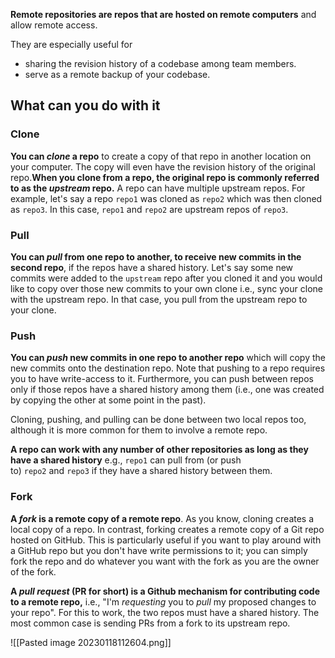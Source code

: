 **Remote repositories are repos that are hosted on remote computers** and allow remote access. 

They are especially useful for 
- sharing the revision history of a codebase among team members.
- serve as a remote backup of your codebase.

## What can you do with it

### Clone
**You can _clone_ a repo** to create a copy of that repo in another location on your computer. The copy will even have the revision history of the original repo.**When you clone from a repo, the original repo is commonly referred to as the _upstream_ repo.** A repo can have multiple upstream repos. For example, let's say a repo `repo1` was cloned as `repo2` which was then cloned as `repo3`. In this case, `repo1` and `repo2` are upstream repos of `repo3`.

### Pull
**You can _pull_ from one repo to another, to receive new commits in the second repo**, if the repos have a shared history. Let's say some new commits were added to the `upstream` repo after you cloned it and you would like to copy over those new commits to your own clone i.e., sync your clone with the upstream repo. In that case, you pull from the upstream repo to your clone.

### Push
**You can _push_ new commits in one repo to another repo** which will copy the new commits onto the destination repo. Note that pushing to a repo requires you to have write-access to it. Furthermore, you can push between repos only if those repos have a shared history among them (i.e., one was created by copying the other at some point in the past).

Cloning, pushing, and pulling can be done between two local repos too, although it is more common for them to involve a remote repo.

**A repo can work with any number of other repositories as long as they have a shared history** e.g., `repo1` can pull from (or push to) `repo2` and `repo3` if they have a shared history between them.

### Fork
**A _fork_ is a remote copy of a remote repo**. As you know, cloning creates a local copy of a repo. In contrast, forking creates a remote copy of a Git repo hosted on GitHub. This is particularly useful if you want to play around with a GitHub repo but you don't have write permissions to it; you can simply fork the repo and do whatever you want with the fork as you are the owner of the fork.

**A _pull request_ (PR for short) is a Github mechanism for contributing code to a remote repo,** i.e., "I'm _requesting_ you to _pull_ my proposed changes to your repo". For this to work, the two repos must have a shared history. The most common case is sending PRs from a fork to its upstream repo.

![[Pasted image 20230118112604.png]]